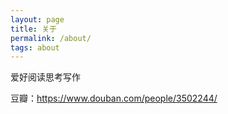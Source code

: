 ```yaml
---
layout: page
title: 关于
permalink: /about/
tags: about
---
```


爱好阅读思考写作

豆瓣：https://www.douban.com/people/3502244/

